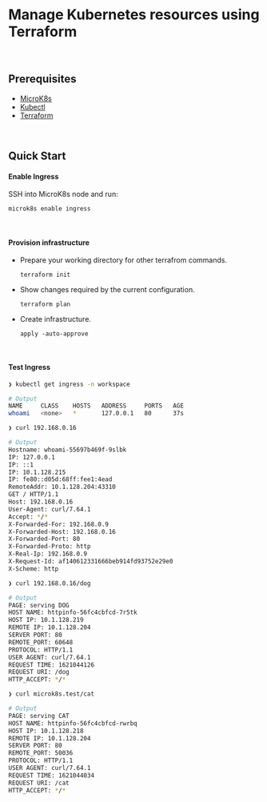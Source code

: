 # Manage Kubernetes resources using Terraform

<br/>

## Prerequisites

- [MicroK8s](https://microk8s.io/)
- [Kubectl](https://kubernetes.io/docs/tasks/tools/)
- [Terraform](https://www.terraform.io/downloads.html)

<br/>

## Quick Start


#### Enable Ingress

SSH into MicroK8s node and run:

```bash
microk8s enable ingress
```

<br/>

#### Provision infrastructure

- Prepare your working directory for other terrafrom commands.

  ```
  terraform init
  ```

- Show changes required by the current configuration.

  ```
  terraform plan
  ```

- Create infrastructure.

  ```
  apply -auto-approve
  ```

<br/>

#### Test Ingress

```bash
❯ kubectl get ingress -n workspace

# Output
NAME     CLASS    HOSTS   ADDRESS     PORTS   AGE
whoami   <none>   *       127.0.0.1   80      37s
```

```bash
❯ curl 192.168.0.16

# Output
Hostname: whoami-55697b469f-9slbk
IP: 127.0.0.1
IP: ::1
IP: 10.1.128.215
IP: fe80::d05d:68ff:fee1:4ead
RemoteAddr: 10.1.128.204:43310
GET / HTTP/1.1
Host: 192.168.0.16
User-Agent: curl/7.64.1
Accept: */*
X-Forwarded-For: 192.168.0.9
X-Forwarded-Host: 192.168.0.16
X-Forwarded-Port: 80
X-Forwarded-Proto: http
X-Real-Ip: 192.168.0.9
X-Request-Id: af140612331666beb914fd93752e29e0
X-Scheme: http
```

```bash
❯ curl 192.168.0.16/dog

# Output
PAGE: serving DOG
HOST NAME: httpinfo-56fc4cbfcd-7r5tk
HOST IP: 10.1.128.219
REMOTE IP: 10.1.128.204
SERVER PORT: 80
REMOTE_PORT: 60648
PROTOCOL: HTTP/1.1
USER AGENT: curl/7.64.1
REQUEST TIME: 1621044126
REQUEST URI: /dog
HTTP_ACCEPT: */*
```

```bash
❯ curl microk8s.test/cat

# Output
PAGE: serving CAT
HOST NAME: httpinfo-56fc4cbfcd-rwrbq
HOST IP: 10.1.128.218
REMOTE IP: 10.1.128.204
SERVER PORT: 80
REMOTE_PORT: 50036
PROTOCOL: HTTP/1.1
USER AGENT: curl/7.64.1
REQUEST TIME: 1621044034
REQUEST URI: /cat
HTTP_ACCEPT: */*
```

